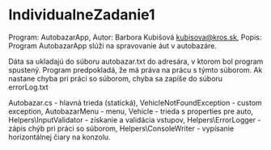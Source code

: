 # IndividualneZadanie1

Program: AutobazarApp,
Autor: Barbora Kubišová  kubisova@kros.sk,
Popis: Program AutobazarApp slúži na spravovanie áut v autobazáre.

Dáta sa ukladajú do súboru autobazar.txt do adresára, v ktorom bol program spustený.
Program predpokladá, že má práva na prácu  s týmto súborom.
Ak nastane chyba pri práci so súborom, chyba sa zapíše do súboru errorLog.txt

Autobazar.cs - hlavná trieda (statická),
VehicleNotFoundException - custom exception,
AutobazarMenu - menu,
Vehicle - trieda s properties pre auto,
Helpers\InputValidator - získanie a validácia vstupov,
Helpers\ErrorLogger - zápis chýb pri práci so súborom,
Helpers\ConsoleWriter - vypísanie horizontálnej čiary na konzolu.
